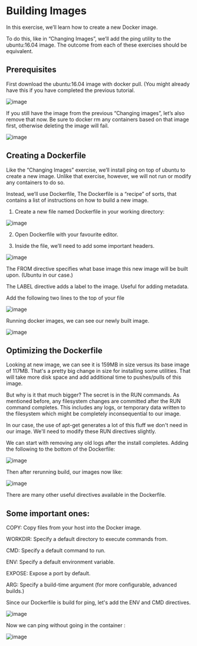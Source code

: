 # Building Images

In this exercise, we’ll learn how to create a new Docker image. 

To do this, like in “Changing Images”, we’ll add the ping utility to the ubuntu:16.04 image. The outcome from each of these exercises should be equivalent. 


## Prerequisites 

First download the ubuntu:16.04 image with docker pull. (You might already have this if you have completed the previous tutorial.

![image](https://github.com/user-attachments/assets/44cfab67-53ed-44b6-bee5-bcd3045b144b)


If you still have the image from the previous “Changing images”, let’s also remove that now. Be sure to docker rm any containers based on that image first, otherwise deleting the image will fail.  


![image](https://github.com/user-attachments/assets/98ed0f7b-3658-4f95-9f37-06d38d5f42b8)


## Creating a Dockerfile 

Like the “Changing Images” exercise, we’ll install ping on top of ubuntu to create a new image. Unlike that exercise, however, we will not run or modify any containers to do so.  

Instead, we’ll use Dockerfile, The Dockerfile is a “recipe” of sorts, that contains a list of instructions on how  to build a new image. 

1. Create a new file named Dockerfile in your working directory:

![image](https://github.com/user-attachments/assets/d47b7148-0352-4a35-a220-9ccede469601)


2. Open Dockerfile with your favourite editor. 

3. Inside the file, we’ll need to add some important headers.


![image](https://github.com/user-attachments/assets/ab4bf878-c293-47f9-a286-57665c71c69a)


The FROM directive specifies what base image this new image will be built upon. 	(Ubuntu in our case.) 

The LABEL directive adds a label to the image. Useful for adding metadata. 

Add the following two lines to the top of your file 


![image](https://github.com/user-attachments/assets/c0fdad7a-bcc3-486c-9fbf-0885d6d937b8)


Running docker images, we can see our newly built image. 


![image](https://github.com/user-attachments/assets/7d54b2d3-f58d-4965-bb87-f70d45683d07)


## Optimizing the Dockerfile 

Looking at new image, we can see it is 159MB in size versus its base image of 117MB. That's a pretty big change in size for installing some utilities. That will take more disk space and add additional time to pushes/pulls of this image. 

But why is it that much bigger? The secret is in the RUN commands. As mentioned before, any filesystem changes are committed after the RUN command completes. This includes any logs, or temporary data written to the filesystem which might be completely inconsequential to our image. 

In our case, the use of apt-get generates a lot of this fluff we don't need in our image. We'll need to modify these RUN directives slightly. 

We can start with removing any old logs after the install completes. Adding the following to the bottom of the Dockerfile: 


![image](https://github.com/user-attachments/assets/f341ea13-726f-4696-adc4-a9aa8cc0331a)


Then after rerunning build, our images now like: 


![image](https://github.com/user-attachments/assets/be4ffa87-e855-4e53-a7d5-7cf91a6a11f3)


There are many other useful directives available in the Dockerfile. 

## Some important ones: 

COPY: Copy files from your host into the Docker image. 

WORKDIR: Specify a default directory to execute commands from. 

CMD: Specify a default command to run. 

ENV: Specify a default environment variable. 

EXPOSE: Expose a port by default. 

ARG: Specify a build-time argument (for more configurable, advanced builds.) 

Since our Dockerfile is build for ping, let's add the ENV and CMD directives. 


![image](https://github.com/user-attachments/assets/a0bbce97-bdc4-406a-90e8-3714ae9e69a3)


Now we can ping without going in the container : 


![image](https://github.com/user-attachments/assets/bee7bea0-3703-434a-99c2-3ef597bfd58b)















